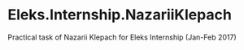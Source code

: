 # Eleks.Internship.NazariiKlepach
Practical task of Nazarii Klepach for Eleks Internship (Jan-Feb 2017)
